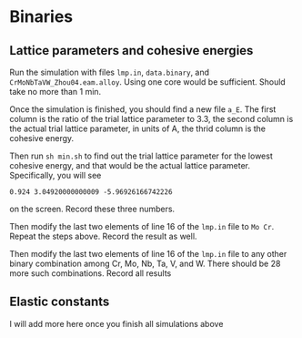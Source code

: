 # Binaries

## Lattice parameters and cohesive energies

Run the simulation with files `lmp.in`, `data.binary`, and `CrMoNbTaVW_Zhou04.eam.alloy`. Using one core would be sufficient. Should take no more than 1 min.

Once the simulation is finished, you should find a new file `a_E`. The first column is the ratio of the trial lattice parameter to 3.3, the second column is the actual trial lattice parameter, in units of A, the thrid column is the cohesive energy.

Then run `sh min.sh` to find out the trial lattice parameter for the lowest cohesive energy, and that would be the actual lattice parameter. Specifically, you will see

	0.924 3.04920000000009 -5.96926166742226

on the screen. Record these three numbers.

Then modify the last two elements of line 16 of the `lmp.in` file to `Mo Cr`. Repeat the steps above. Record the result as well.

Then modify the last two elements of line 16 of the `lmp.in` file to any other binary combination among Cr, Mo, Nb, Ta, V, and W. There should be 28 more such combinations. Record all results

## Elastic constants

I will add more here once you finish all simulations above
